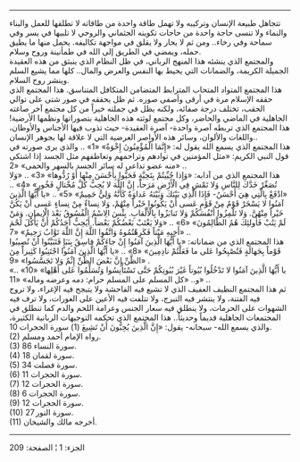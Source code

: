 ------------------------------------------------------------------------

تتجاهل طبيعة الإنسان وتركيبه ولا تهمل طاقة واحدة من طاقاته لا تطلقها
للعمل والبناء والنماء ولا تنسى حاجة واحدة من حاجات تكوينه الجثماني
والروحي لا تلبيها في يسر وفي سماحة وفي رخاء.. ومن ثم لا يحار ولا يقلق في
مواجهة تكاليفه. يحمل منها ما يطيق حمله، ويمضي في الطريق إلى الله في
طمأنينة وروح وسلام.  
والمجتمع الذي ينشئه هذا المنهج الرباني، في ظل النظام الذي ينبثق من هذه
العقيدة الجميلة الكريمة، والضمانات التي يحيط بها النفس والعرض والمال..
كلها مما يشيع السلم وينشر روح السلام.  
هذا المجتمع المتواد المتحاب المترابط المتضامن المتكافل المتناسق. هذا
المجتمع الذي حققه الإسلام مرة في أرقى وأصفى صوره. ثم ظل يحققه في صور شتى
على توالي الحقب، تختلف درجة صفائه، ولكنه يظل في جملته خيراً من كل مجتمع
آخر صاغته الجاهلية في الماضي والحاضر، وكل مجتمع لوثته هذه الجاهلية
بتصوراتها ونظمها الأرضية! هذا المجتمع الذي تربطه آصرة واحدة- آصرة
العقيدة- حيث تذوب فيها الأجناس والأوطان، واللغات والألوان، وسائر هذه
الأواصر العرضية التي لا علاقة لها بجوهر الإنسان..  
هذا المجتمع الذي يسمع الله يقول له: «إِنَّمَا الْمُؤْمِنُونَ إِخْوَةٌ» «1» .. والذي
يرى صورته في قول النبي الكريم: «مثل المؤمنين في توادهم وتراحمهم وتعاطفهم
مثل الجسد إذا اشتكى منه عضو تداعى له سائر الجسد بالسهر والحمى» «2» ..  
هذا المجتمع الذي من آدابه: «وَإِذا حُيِّيتُمْ بِتَحِيَّةٍ فَحَيُّوا بِأَحْسَنَ مِنْها أَوْ رُدُّوها»
«3» .. «وَلا تُصَعِّرْ خَدَّكَ لِلنَّاسِ وَلا تَمْشِ فِي الْأَرْضِ مَرَحاً، إِنَّ اللَّهَ لا يُحِبُّ كُلَّ
مُخْتالٍ فَخُورٍ» «4» .. «ادْفَعْ بِالَّتِي هِيَ أَحْسَنُ- فَإِذَا الَّذِي بَيْنَكَ وَبَيْنَهُ عَداوَةٌ كَأَنَّهُ
وَلِيٌّ حَمِيمٌ» «5» .. «يا أَيُّهَا الَّذِينَ آمَنُوا لا يَسْخَرْ قَوْمٌ مِنْ قَوْمٍ عَسى أَنْ يَكُونُوا
خَيْراً مِنْهُمْ، وَلا نِساءٌ مِنْ نِساءٍ عَسى أَنْ يَكُنَّ خَيْراً مِنْهُنَّ. وَلا تَلْمِزُوا أَنْفُسَكُمْ وَلا
تَنابَزُوا بِالْأَلْقابِ. بِئْسَ الِاسْمُ الْفُسُوقُ بَعْدَ الْإِيمانِ. وَمَنْ لَمْ يَتُبْ فَأُولئِكَ هُمُ
الظَّالِمُونَ» «6» .. «وَلا يَغْتَبْ بَعْضُكُمْ بَعْضاً. أَيُحِبُّ أَحَدُكُمْ أَنْ يَأْكُلَ لَحْمَ أَخِيهِ مَيْتاً
فَكَرِهْتُمُوهُ وَاتَّقُوا اللَّهَ إِنَّ اللَّهَ تَوَّابٌ رَحِيمٌ» «7» ..  
هذا المجتمع الذي من ضماناته: «يا أَيُّهَا الَّذِينَ آمَنُوا إِنْ جاءَكُمْ فاسِقٌ بِنَبَإٍ
فَتَبَيَّنُوا أَنْ تُصِيبُوا قَوْماً بِجَهالَةٍ فَتُصْبِحُوا عَلى ما فَعَلْتُمْ نادِمِينَ» «8» .. «يا
أَيُّهَا الَّذِينَ آمَنُوا اجْتَنِبُوا كَثِيراً مِنَ الظَّنِّ إِنَّ بَعْضَ الظَّنِّ إِثْمٌ وَلا تَجَسَّسُوا» «9»
.  
«يا أَيُّهَا الَّذِينَ آمَنُوا لا تَدْخُلُوا بُيُوتاً غَيْرَ بُيُوتِكُمْ حَتَّى تَسْتَأْنِسُوا وَتُسَلِّمُوا عَلى
أَهْلِها» «10» .. و.. «كل المسلم على المسلم حرام: دمه وعرضه وماله» «11»
..  
ثم هذا المجتمع النظيف العفيف الذي لا تشيع فيه الفاحشة ولا يتبجح فيه
الإغراء، ولا تروج فيه الفتنة، ولا ينتشر فيه التبرج، ولا تتلفت فيه الأعين
على العورات، ولا ترف فيه الشهوات على الحرمات، ولا ينطلق فيه سعار الجنس
وعرامة اللحم والدم كما تنطلق في المجتمعات الجاهلية قديماً وحديثاً.. هذا
المجتمع الذي تحكمه التوجيهات الربانية الكثيرة، والذي يسمع الله- سبحانه-
يقول: «إِنَّ الَّذِينَ يُحِبُّونَ أَنْ تَشِيعَ (1) سورة الحجرات 10.  
(2) رواه الإمام أحمد ومسلم.  
(3) سورة النساء 86.  
(4) سورة لقمان 18.  
(5) سورة فصلت 34.  
(6) سورة الحجرات 11.  
(7) سورة الحجرات 12.  
(8) سورة الحجرات 6.  
(9) سورة الحجرات 12.  
(10) سورة النور 27.  
(11) أخرجه مالك والشيخان.

------------------------------------------------------------------------

الجزء: 1 ¦ الصفحة: 209
